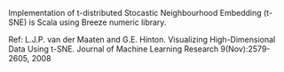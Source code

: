 Implementation of t-distributed Stocastic Neighbourhood Embedding (t-SNE) is Scala using Breeze numeric library.

Ref: L.J.P. van der Maaten and G.E. Hinton. Visualizing High-Dimensional Data Using t-SNE.
Journal of Machine Learning Research 9(Nov):2579-2605, 2008
